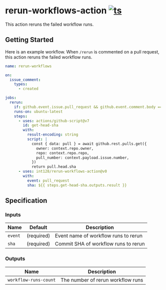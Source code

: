# rerun-workflows-action [![ts](https://github.com/int128/rerun-workflows-action/actions/workflows/ts.yaml/badge.svg)](https://github.com/int128/rerun-workflows-action/actions/workflows/ts.yaml)

This action reruns the failed workflow runs.

## Getting Started

Here is an example workflow.
When `/rerun` is commented on a pull request, this action reruns the failed workflow runs.

```yaml
name: rerun-workflows

on:
  issue_comment:
    types:
      - created

jobs:
  rerun:
    if: github.event.issue.pull_request && github.event.comment.body == '/rerun'
    runs-on: ubuntu-latest
    steps:
      - uses: actions/github-script@v7
        id: get-head-sha
        with:
          result-encoding: string
          script: |
            const { data: pull } = await github.rest.pulls.get({
              owner: context.repo.owner,
              repo: context.repo.repo,
              pull_number: context.payload.issue.number,
            })
            return pull.head.sha
      - uses: int128/rerun-workflows-action@v0
        with:
          event: pull_request
          sha: ${{ steps.get-head-sha.outputs.result }}
```

## Specification

### Inputs

| Name    | Default    | Description                          |
| ------- | ---------- | ------------------------------------ |
| `event` | (required) | Event name of workflow runs to rerun |
| `sha`   | (required) | Commit SHA of workflow runs to rerun |

### Outputs

| Name                  | Description                       |
| --------------------- | --------------------------------- |
| `workflow-runs-count` | The number of rerun workflow runs |
